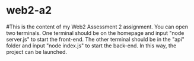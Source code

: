 # web2-a2


#This is the content of my Web2 Assessment 2 assignment. You can open two terminals. One terminal should be on the homepage and input "node server.js" to start the front-end. The other terminal should be in the "api" folder and input "node index.js" to start the back-end. In this way, the project can be launched.
